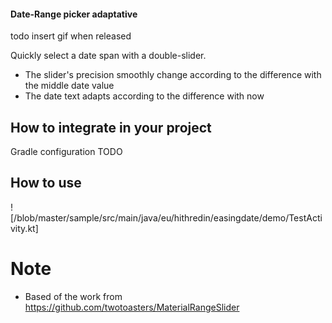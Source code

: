 #### Date-Range picker adaptative

todo insert gif when released

Quickly select a date span with a double-slider.

* The slider's precision smoothly change according to the difference with the middle date value
* The date text adapts according to the difference with now


## How to integrate in your project

Gradle configuration
TODO

## How to use

![/blob/master/sample/src/main/java/eu/hithredin/easingdate/demo/TestActivity.kt]

# Note
* Based of the work from https://github.com/twotoasters/MaterialRangeSlider
